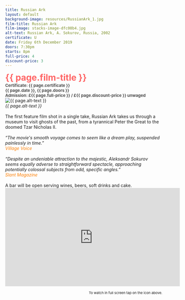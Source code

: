 ```yaml
---
title: Russian Ark
layout: default
background-image: resources/RussianArk_1.jpg
film-title: Russian Ark
film-image: stacks-image-dfc00b4.jpg
alt-text: Russian Ark, A. Sokurov, Russia, 2002
certificate: U
date: Friday 6th December 2019
doors: 7:30pm
starts: 8pm
full-price: 4
discount-price: 3
---
```


<div id='stacks_out_6_page8' class='stacks_top'>
  <div id='stacks_in_6_page8' class=''>
    <div id='stacks_out_4387_page8' class='stacks_out'>
      <div id='stacks_in_4387_page8' class='stacks_in text_stack'>
        <span style="font-size:28px; color:#FF6666;font-weight:bold; ">{{ page.film-title }}<br /></span>
        <span style="font-size:13px; color:#4C4C4C;font-weight:bold; ">Certificate: {{ page.certificate }}<br /></span>
        <span style="font-size:13px; color:#4C4C4C;font-weight:bold; ">{{ page.date }}, {{ page.doors }}<br /></span>
        <span style="font-size:13px; color:#4C4C4C;font-weight:bold; ">Admission: &pound;{{ page.full-price }} / &pound;{{ page.discount-price }} unwaged</span>
      </div>
    </div>
    <div id='stacks_out_4385_page8' class='stacks_out'>
      <div id='stacks_in_4385_page8' class='stacks_in image_stack'>
        <div class='centered_image' >
            <img class='imageStyle' src='{{ base.url }}/files/{{ page.film-image }}' alt='{{ page.alt-text }}' />
        </div>
      </div>
    </div>
    <div id='stacks_out_4380_page8' class='stacks_out'>
      <div id='stacks_in_4380_page8' class='stacks_in text_stack'>
        <em>{{ page.alt-text }}<br /></em>
        <em><br /></em>The first feature film shot in a single take, Russian Ark takes us through a museum to visit ghosts of the past, from a tyrannical Peter the Great to the doomed Tzar Nicholas II. <br /><br />
        <em>&ldquo;The movie's smooth voyage comes to seem like a dream play, suspended painlessly in time.&rdquo;<br /></em>
        <span style="color:#FC8008;"><em>Village Voice<br /></em></span>
        <em><br />&ldquo;Despite an undeniable attraction to the majestic, Aleksandr Sokurov seems equally adverse to straightforward spectacle, approaching potentially colossal subjects from odd, specific angles.&rdquo;<br /></em>
        <span style="color:#FC8008;"><em>Slant Magazine</em></span>
        <em><br /></em><br />A bar will be open serving wines, beers, soft drinks and cake.
      </div>
    </div>
    <div id='stacks_out_456_page8' class='stacks_out'>
      <div id='stacks_in_456_page8' class='stacks_in html_stack'>
        <div class="video-container">
          <iframe width="560" height="315" src="https://www.youtube.com/embed/ZV1kphEEXn8" frameborder="0" allow="accelerometer; encrypted-media; gyroscope; picture-in-picture" allowfullscreen></iframe>
        </div>
      </div>
    </div>
    <div id='stacks_out_570_page8' class='stacks_out'>
      <div id='stacks_in_570_page8' class='stacks_in text_stack'>
        <p style="text-align:right;"><span style="font-size:11px; ">To watch in full screen tap on the icon above.</span></p>
      </div>
    </div>
  </div>
</div>




